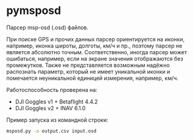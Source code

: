 # pymsposd
Парсер msp-osd (.osd) файлов.

При поиске GPS и прочих данных парсер ориентируется на иконки, например, иконка широты, долготы, км/ч и пр., поэтому парсер не является абсолютно точным. Соответственно, иногда парсер может ошибаться, например, если на экране значения отображаются без промежутков. Также не представляется возможным надёжно распознать параметр, который не имеет уникальной иконки и помечается неуникальной единицей измерения, например, км/ч.

Работоспособность проверена на:
* DJI Goggles v1 + Betaflight 4.4.2
* DJI Goggles v2 + INAV 6.1.0


Пример запуска из командной строки:

```sh
msposd.py -o output.csv input.osd
```
